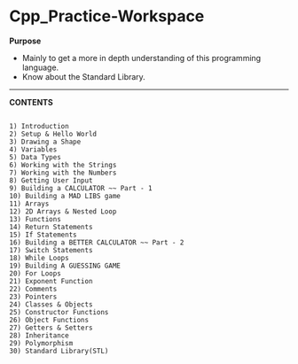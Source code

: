 # Cpp_Practice-Workspace

**Purpose**
- Mainly to get a more in depth understanding of this programming language.
- Know about the Standard Library.
---------------------------------------------------------------------------

**CONTENTS**
~~~~~~~~~~~~~~~~~~~~~~

1) Introduction
2) Setup & Hello World
3) Drawing a Shape
4) Variables
5) Data Types
6) Working with the Strings
7) Working with the Numbers
8) Getting User Input
9) Building a CALCULATOR ~~ Part - 1
10) Building a MAD LIBS game
11) Arrays
12) 2D Arrays & Nested Loop
13) Functions
14) Return Statements
15) If Statements
16) Building a BETTER CALCULATOR ~~ Part - 2
17) Switch Statements
18) While Loops
19) Building A GUESSING GAME
20) For Loops
21) Exponent Function
22) Comments
23) Pointers
24) Classes & Objects
25) Constructor Functions
26) Object Functions
27) Getters & Setters
28) Inheritance
29) Polymorphism
30) Standard Library(STL)
